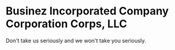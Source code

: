 # Businez Incorporated Company Corporation Corps, LLC

Don't take us seriously and we won't take you seriously.
